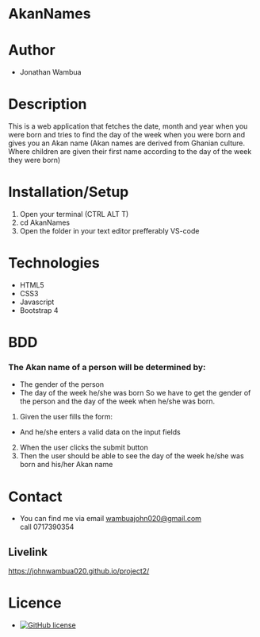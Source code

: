 # AkanNames

# Author

- Jonathan Wambua

# Description

This is a web application that fetches the date, month and year when you were born and tries to find the day of the week when you were born and gives you an Akan name (Akan names are derived from Ghanian culture. Where children are given their first name according to the day of the week they were born)

# Installation/Setup

1. Open your terminal (CTRL ALT T)
2. cd AkanNames
3. Open the folder in your text editor prefferably VS-code

# Technologies

- HTML5
- CSS3
- Javascript
- Bootstrap 4


# BDD

### The Akan name of a person will be determined by:

- The gender of the person
- The day of the week he/she was born
  So we have to get the gender of the person and the day of the week when he/she was born.

1. Given the user fills the form:

- And he/she enters a valid data on the input fields

2. When the user clicks the submit button
3. Then the user should be able to see the day of the week he/she was born and his/her Akan name

# Contact

- You can find me via email <a href ="wambuajohn020@gmail.com">wambuajohn020@gmail.com<br>
call 0717390354

## Livelink

https://johnwambua020.github.io/project2/

# Licence

- [![GitHub license](https://img.shields.io/github/license/Naereen/StrapDown.js.svg)](https://github.com/Naereen/StrapDown.js/blob/master/LICENSE)


